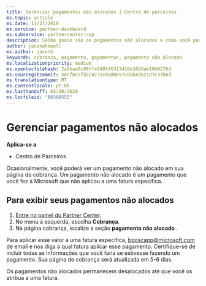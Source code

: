 ```yaml
---
title: Gerenciar pagamentos não alocados | Centro de parceiros
ms.topic: article
ms.date: 11/27/2019
ms.service: partner-dashboard
ms.subservice: partnercenter-csp
description: Saiba quais são os pagamentos não alocados e como você pode aplicá-los às suas faturas.
author: jasonwhowell
ms.author: jasonh
keywords: cobrança, pagamento, pagamentos, pagamento não alocado
ms.localizationpriority: medium
ms.openlocfilehash: 2a5baa6c08ff49405f6317410e382dab10b8276d
ms.sourcegitcommit: 5dcf8cefd2c4731c6a80e57c65b43521d7c37b6d
ms.translationtype: MT
ms.contentlocale: pt-BR
ms.lasthandoff: 03/30/2020
ms.locfileid: "80390555"
---
```

# <a name="manage-unallocated-payments"></a>Gerenciar pagamentos não alocados

**Aplica-se a**

- Centro de Parceiros

Ocasionalmente, você poderá ver um pagamento não alocado em sua página de cobrança. Um pagamento não alocado é um pagamento que você fez à Microsoft que não aplicou a uma fatura específica.

## <a name="to-view-your-unallocated-payments"></a>Para exibir seus pagamentos não alocados

1.  [Entre no painel do Partner Center](https://partner.microsoft.com/en-us/dashboard/home).
2.  No menu à esquerda, escolha **Cobrança**.
3.  Na página cobrança, localize a seção **pagamento não alocado** . 

Para aplicar esse valor a uma fatura específica, bposcapp@microsoft.com de email e nos diga a qual fatura aplicar esse pagamento. Certifique-se de incluir todas as informações que você faria se estivesse fazendo um pagamento. Sua página de cobrança será atualizada em 5-6 dias. 

Os pagamentos não alocados permanecem desalocados até que você os atribua a uma fatura. 

